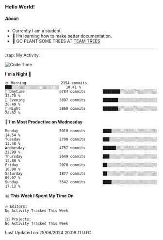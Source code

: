 ### Hello World!

##### About:
- Currently I am a student.
- 🌱 I’m learning how to make better documentation.
- 🌱 GO PLANT SOME TREES AT [TEAM TREES](https://teamtrees.org/)

---
  <summary>:zap: My Activity:</summary>
  
<!--START_SECTION:waka-->
![Code Time](http://img.shields.io/badge/Code%20Time-1%2C377%20hrs%2025%20mins-blue)

**I'm a Night 🦉** 

```text
🌞 Morning                2154 commits        ███░░░░░░░░░░░░░░░░░░░░░░   10.41 % 
🌆 Daytime                6784 commits        ████████░░░░░░░░░░░░░░░░░   32.78 % 
🌃 Evening                5897 commits        ███████░░░░░░░░░░░░░░░░░░   28.49 % 
🌙 Night                  5860 commits        ███████░░░░░░░░░░░░░░░░░░   28.32 % 
```
📅 **I'm Most Productive on Wednesday** 

```text
Monday                   3010 commits        ████░░░░░░░░░░░░░░░░░░░░░   14.54 % 
Tuesday                  2790 commits        ███░░░░░░░░░░░░░░░░░░░░░░   13.48 % 
Wednesday                4757 commits        ██████░░░░░░░░░░░░░░░░░░░   22.99 % 
Thursday                 2649 commits        ███░░░░░░░░░░░░░░░░░░░░░░   12.80 % 
Friday                   2070 commits        ██░░░░░░░░░░░░░░░░░░░░░░░   10.00 % 
Saturday                 1877 commits        ██░░░░░░░░░░░░░░░░░░░░░░░   09.07 % 
Sunday                   3542 commits        ████░░░░░░░░░░░░░░░░░░░░░   17.12 % 
```


📊 **This Week I Spent My Time On** 

```text
🔥 Editors: 
No Activity Tracked This Week

🐱‍💻 Projects: 
No Activity Tracked This Week
```


 Last Updated on 25/06/2024 20:09:11 UTC
<!--END_SECTION:waka-->
